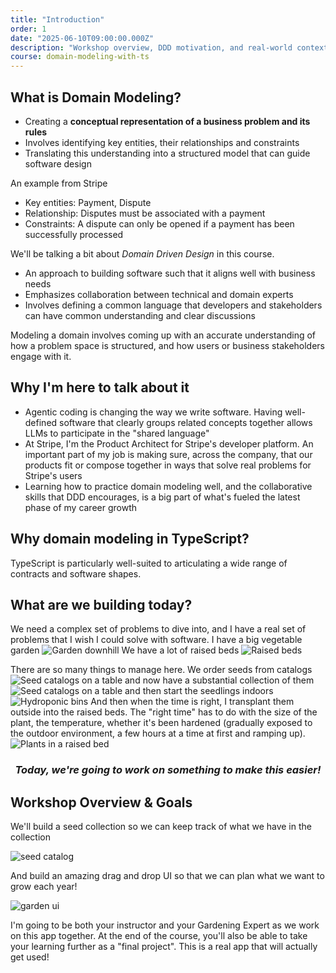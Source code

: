 ```yaml
---
title: "Introduction"
order: 1
date: "2025-06-10T09:00:00.000Z"
description: "Workshop overview, DDD motivation, and real-world context."
course: domain-modeling-with-ts
---
```


<!-- Dark High contrast -->

## What is Domain Modeling?

- Creating a **conceptual representation of a business problem and its rules**
- Involves identifying key entities, their relationships and constraints
- Translating this understanding into a structured model that can guide software design

An example from Stripe

- Key entities: Payment, Dispute
- Relationship: Disputes must be associated with a payment
- Constraints: A dispute can only be opened if a payment has been successfully processed

We'll be talking a bit about _Domain Driven Design_ in this course.

- An approach to building software such that it aligns well with business needs
- Emphasizes collaboration between technical and domain experts
- Involves defining a common language that developers and stakeholders can have common understanding and clear discussions

Modeling a domain involves coming up with an accurate understanding of how a problem space is structured, and how users or business stakeholders engage with it.

## Why I'm here to talk about it

- Agentic coding is changing the way we write software. Having well-defined software that clearly groups related concepts together allows LLMs to participate in the "shared language"
- At Stripe, I'm the Product Architect for Stripe's developer platform. An important part of my job is making sure, across the company, that our products fit or compose together in ways that solve real problems for Stripe's users
- Learning how to practice domain modeling well, and the collaborative skills that DDD encourages, is a big part of what's fueled the latest phase of my career growth

## Why domain modeling in TypeScript?

TypeScript is particularly well-suited to articulating a wide range of contracts and software shapes.

## What are we building today?

We need a complex set of problems to dive into, and I have a real set of problems that I wish I could solve with software. I have a big vegetable garden
![Garden downhill](./img/my-garden-2.jpeg)
We have a lot of raised beds
![Raised beds](./img/my-garden-1.jpeg)

There are so many things to manage here. We order seeds from catalogs
![Seed catalogs on a table](./img/catalogs-on-table.jpeg)
and now have a substantial collection of them
![Seed catalogs on a table](./img/seeds-on-table.jpeg)
and then start the seedlings indoors
![Hydroponic bins](./img/hydroponics.jpeg)
And then when the time is right, I transplant them outside into the raised beds. The "right time" has to do with the size of the plant, the temperature, whether it's been hardened (gradually exposed to the outdoor environment, a few hours at a time at first and ramping up).
![Plants in a raised bed](./img/my-garden-3.jpeg)

  <h3 style="text-align: center"><em>Today, we're going to work on something to make this easier!</em></h3>

## Workshop Overview & Goals

We'll build a seed collection so we can keep track of what we have in the collection

![seed catalog](./img/seed-catalog-ui.png)

And build an amazing drag and drop UI so that we can plan what we want to grow each year!

![garden ui](./img/garden-ui.png)

I'm going to be both your instructor and your Gardening Expert as we work on this app together. At the end of the course, you'll also be able to take your learning further as a "final project". This is a real app that will actually get used!
